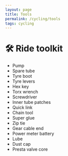 ```yaml
---
layout: page
title: Tools
permalink: /cycling/tools
tags: cycling
---
```


# 🛠️ Ride toolkit

- Pump
- Spare tube
- Tyre boot
- Tyre levers
- Hex key
- Torx wrench
- Screwdriver
- Inner tube patches
- Quick link
- Chain tool
- Super glue
- Zip tie
- Gear cable end
- Power meter battery
- Lube
- Dust cap
- Presta valve core
